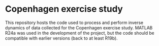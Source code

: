 # Copenhagen exercise study

This repository hosts the code used to process and perform inverse dynamics of data collected for the Copenhagen exercise study. 
MATLAB R24a was used in the development of the project, but the code should be compatible with earlier versions (back to at least R19b).